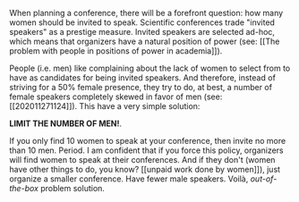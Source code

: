 When planning a conference, there will be a forefront question: how many women should be invited to speak. Scientific conferences trade "invited speakers" as a prestige measure. Invited speakers are selected ad-hoc, which means that organizers have a natural position of power (see: [[The problem with people in positions of power in academia]]). 

People (i.e. men) like complaining about the lack of women to select from to have as candidates for being invited speakers. And therefore, instead of striving for a 50% female presence, they try to do, at best, a number of female speakers completely skewed in favor of men (see: [[202011271124]]). This have a very simple solution:

**LIMIT THE NUMBER OF MEN!**. 

If you only find 10 women to speak at your conference, then invite no more than 10 men. Period. I am confident that if you force this policy, organizers will find women to speak at their conferences. And if they don't (women have other things to do, you know? [[unpaid work done by women]]), just organize a smaller conference. Have fewer male speakers. Voilà, *out-of-the-box* problem solution. 
